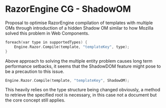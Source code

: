 # RazorEngine CG - ShadowOM
Proposal to optimise RazorEngine compilation of templates with multiple OMs
through introduction of a hidden Shadow OM similar to how Mozilla solved this problem in Web Components.
```c
foreach(var type in supportedTypes) {
    Engine.Razor.Compile(template, "templateKey", type);
}
```
Above approach to solving the multiple entity problem causes long term performance setbacks,
it seems that the ShadowDOM feature might pose to be a precaution to this issue.
```c
Engine.Razor.Compile(template, "templateKey", ShadowOM);
```
This heavily relies on the type structure being changed obviously, a method to retrieve the specified root is necessary,
in this case not a document but the core concept still applies.
